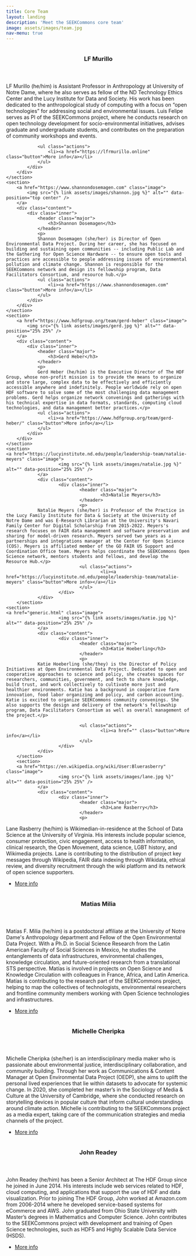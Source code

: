 ```yaml
---
title: Core Team
layout: landing
description: 'Meet the SEEKCommons core team'
image: assets/images/team.jpg
nav-menu: true
---
```


<!-- Main -->
<div id="main">

<!-- One
<section id="one">
	<div class="inner">
		<header class="major">
			<h2>State of "Open Science" in Socioenvironmental Research</h2>
		</header>
		<p>Description here... deactivated for layout purposes.</p>
	</div>
</section>
-->

<!-- Two -->
<section id="two" class="spotlights">
	<section>
		<a href="https://lfrmurillo.online" class="image">
			<img src="{% link assets/images/lf.jpg %}" alt="" data-position="center center" />
		</a>
		<div class="content">
			<div class="inner">
				<header class="major">
					<h3>LF Murillo</h3>
				</header>
				<p>
			        LF Murillo (he/him) is Assistant Professor in Anthropology at University of Notre Dame, where he also serves as fellow of the ND Technology Ethics Center and the Lucy Institute for Data and Society. His work has been dedicated to the anthropological study of computing with a focus on “open technologies” for addressing social and environmental issues. Luis Felipe serves as PI of the SEEKCommons project, where he conducts research on open technology development for socio-environmental initiatives, advises graduate and undergraduate students, and contributes on the preparation of community workshops and events.</p>
				
				<ul class="actions">
					<li><a href="https://lfrmurillo.online" class="button">More info</a></li>
				</ul>
			</div>
		</div>
	</section>
	<section>
		<a href="https://www.shannondosemagen.com" class="image">
			<img src="{% link assets/images/shannon.jpg %}" alt="" data-position="top center" />
		</a>
		<div class="content">
			<div class="inner">
				<header class="major">
					<h3>Shannon Dosemagen</h3>
				</header>
				<p>
				Shannon Dosemagen (she/her) is Director of Open Environmental Data Project. During her career, she has focused on building and sustaining open communities -- including Public Lab and the Gathering for Open Science Hardware -- to ensure open tools and practices are accessible to people addressing issues of environmental pollution and climate change. Shannon is responsible for the SEEKCommons network and design its fellowship program, Data Facilitators Consortium, and resource hub.</p>
				<ul class="actions">
					<li><a href="https://www.shannondosemagen.com" class="button">More info</a></li>
				</ul>
			</div>
		</div>
	</section>
	<section>
		<a href="https://www.hdfgroup.org/team/gerd-heber" class="image">
			<img src="{% link assets/images/gerd.jpg %}" alt="" data-position="25% 25%" />
		</a>
		<div class="content">
			<div class="inner">
				<header class="major">
					<h3>Gerd Heber</h3>
				</header>
				<p>
				Gerd Heber (he/him) is the Executive Director of The HDF Group, whose non-profit mission is to provide the means to organize and store large, complex data to be effectively and efficiently accessible anywhere and indefinitely. People worldwide rely on open HDF software to solve some of the most challenging data management problems. Gerd helps organize network convenings and gatherings with his technical expertise in data formats, standards, computing cloud technologies, and data management better practices.</p>
				<ul class="actions">
					<li><a href="https://www.hdfgroup.org/team/gerd-heber/" class="button">More info</a></li>
				</ul>
			</div>
		</div>
	</section>
	<section>
	<a href="https://lucyinstitute.nd.edu/people/leadership-team/natalie-meyers" class="image">
                        <img src="{% link assets/images/natalie.jpg %}" alt="" data-position="25% 25%" />
                </a>
                <div class="content">
                        <div class="inner">
                                <header class="major">
                                        <h3>Natalie Meyers</h3>
                                </header>
                                <p>
				Natalie Meyers (she/her) is Professor of the Practice in the Lucy Family Institute for Data & Society at the University of Notre Dame and was E-Research Librarian at the University's Navari Family Center for Digital Scholarship from 2015-2022. Meyers's research focuses on FAIR data management and software preservation and sharing for model-driven research. Meyers served two years as a partnerships and integrations manager at the Center for Open Science (COS). Meyers is affiliated member of the GO FAIR US Support and Coordination Office team. Meyers helps coordinate the SEEKCommons Open Science network, mentors students and fellows, and develop the Resource Hub.</p> 
                                <ul class="actions">
                                        <li><a href="https://lucyinstitute.nd.edu/people/leadership-team/natalie-meyers" class="button">More info></a></li>
                                </ul>
                        </div>
                </div>
        </section>
	<section>
	<a href="generic.html" class="image">
                        <img src="{% link assets/images/katie.jpg %}" alt="" data-position="25% 25%" />
                </a>
                <div class="content">
                        <div class="inner">
                                <header class="major">
                                        <h3>Katie Hoeberling</h3>
                                </header>
                                <p>
				Katie Hoeberling (she/they) is the Director of Policy Initiatives at Open Environmental Data Project. Dedicated to open and cooperative approaches to science and policy, she creates spaces for researchers, communities, government, and tech to share knowledge, build trust, and work collectively to cultivate more just and healthier environments. Katie has a background in cooperative farm innovation, food labor organizing and policy, and carbon accounting. Katie is excited to organize SEEKCommons community convenings. She also supports the design and delivery of the network's fellowship program, Data Facilitators Consortium as well as overall management of the project.</p>

                                <ul class="actions">
                                        <li><a href="" class="button">More info</a></li>
                                </ul>
                        </div>
                </div>
        </section>
        <section>
        <a href="https://en.wikipedia.org/wiki/User:Bluerasberry" class="image">
                        <img src="{% link assets/images/lane.jpg %}" alt="" data-position="25% 25%" />
                </a>
                <div class="content">
                        <div class="inner">
                                <header class="major">
                                        <h3>Lane Rasberry</h3>
                                </header>
                                <p>
Lane Rasberry (he/him) is Wikimedian-in-residence at the School of Data Science at the University of Virginia. His interests include popular science, consumer protection, civic engagement, access to health information, clinical research, the Open Movement, data science, LGBT history, and Wikimedia projects. Lane is contributing to the distribution of project key messages through Wikipedia, FAIR data indexing through Wikidata, ethical review, and diversity recruitment through the wiki platform and its network of open science supporters.</p>
                                <ul class="actions">
                                        <li><a href="https://en.wikipedia.org/wiki/User:Bluerasberry" class="button">More info</a></li>
                                </ul>
                        </div>
                </div>
        </section>
        <section>
        <a href="http://matias.milia.net" class="image">
                        <img src="{% link assets/images/matias.jpg %}" alt="" data-position="25% 25%" />
                </a>
                <div class="content">
                        <div class="inner">
                                <header class="major">
                                        <h3>Matias Milia</h3>
                                </header>
                                <p>
				Matías F. Milia (he/him) is a postdoctoral affiliate at the University of Notre Dame's Anthropology department and Fellow of the Open Environmental Data Project. With a Ph.D. in Social Science Research from the Latin American Faculty of Social Sciences in Mexico, he studies the entanglements of data infrastructures, environmental challenges, knowledge circulation, and future-oriented research from a translational STS perspective. Matías is involved in projects on Open Science and Knowledge Circulation with colleagues in France, Africa, and Latin America. Matías is contributing to the research part of the SEEKCommons project, helping to map the collectives of technologists, environmental researchers and frontline community members working with Open Science technologies and infrastructures.
				</p>
                                <ul class="actions">
                                        <li><a href="http://matias.milia.net" class="button">More info</a></li>
                                </ul>
                        </div>
                </div>
        </section>
        <section>
        <a href="" class="image">
                        <img src="{% link assets/images/michelle.jpg %}" alt="" data-position="25% 25%" />
                </a>
                <div class="content">
                        <div class="inner">
                                <header class="major">
                                        <h3>Michelle Cheripka</h3>
                                </header>
                                <p>
			        Michelle Cheripka (she/her) is an interdisciplinary media maker who is passionate about environmental justice, interdisciplinary collaboration, and community building. Through her work as Communications & Content Manager at Open Environmental Data Project (OEDP), she aims to uplift the personal lived experiences that lie within datasets to advocate for systemic change. In 2020, she completed her master’s in the Sociology of Media & Culture at the University of Cambridge, where she conducted research on storytelling devices in popular culture that inform cultural understandings around climate action. Michelle is contributing to the SEEKCommons project as a media expert, taking care of the communication strategies and media channels of the project.
                                </p>
                                <ul class="actions">
                                        <li><a href="https://michellecheripka.com" class="button">More info</a></li>
                                </ul>
                        </div>
                </div>
        </section>
        <section>
        <a href="https://www.hdfgroup.org/team/john-readey" class="image">
                        <img src="{% link assets/images/john.jpg %}" alt="" data-position="25% 25%" />
                </a>
                <div class="content">
                        <div class="inner">
                                <header class="major">
                                        <h3>John Readey</h3>
                                </header>
				<p>John Readey (he/him) has been a Senior Architect at The HDF Group since he joined in June 2014. His interests include web services related to HDF, cloud computing, and applications that support the use of HDF and data visualization. Prior to joining The HDF Group, John worked at Amazon.com from 2006-2014 where he developed service-based systems for eCommerce and AWS. John graduated from Ohio State University with Master’s degrees in Mathematics and Computer Science. John contributes to the SEEKCommons project with development and training of Open Science technologies, such as HDF5 and Highly Scalable Data Service (HSDS).</p>
                                <ul class="actions">
                                        <li><a href="https://www.hdfgroup.org/team/john-readey/" class="button">More info</a></li>
                                </ul>
                        </div>
                </div>
        </section>
</section>
</div>
